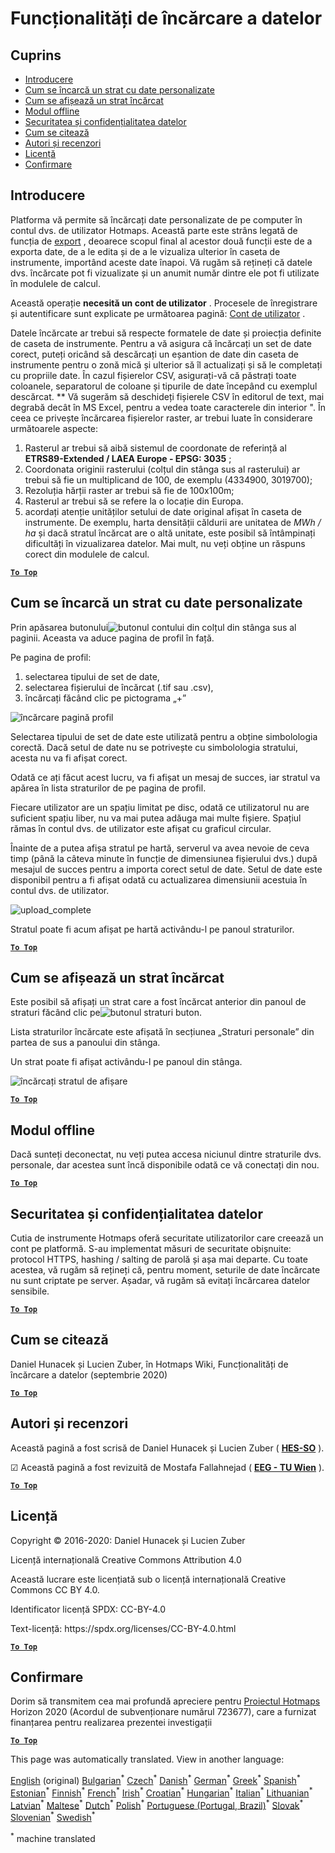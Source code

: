 <h1><a class="anchor" id="data-upload-functionalities" href="#data-upload-functionalities"><i class="fa fa-link"></i></a>Funcționalități de încărcare a datelor</h1><h2><a class="anchor" id="table-of-contents" href="#table-of-contents"><i class="fa fa-link"></i></a> Cuprins</h2><ul><li> <a href="#introduction">Introducere</a></li><li> <a href="#how-to-upload-a-layer-with-custom-data">Cum se încarcă un strat cu date personalizate</a></li><li> <a href="#how-to-display-an-uploaded-layer">Cum se afișează un strat încărcat</a></li><li> <a href="#offline-mode">Modul offline</a></li><li> <a href="#data-security-and-privacy">Securitatea și confidențialitatea datelor</a></li><li> <a href="#how-to-cite">Cum se citează</a></li><li> <a href="#authors-and-reviewers">Autori și recenzori</a></li><li> <a href="#license">Licență</a></li><li> <a href="#acknowledgement">Confirmare</a></li></ul><h2><a class="anchor" id="introduction" href="#introduction"><i class="fa fa-link"></i></a> Introducere</h2><p> Platforma vă permite să încărcați date personalizate de pe computer în contul dvs. de utilizator Hotmaps. Această parte este strâns legată de funcția de <a href="Data-export-functionalities">export</a> , deoarece scopul final al acestor două funcții este de a exporta date, de a le edita și de a le vizualiza ulterior în caseta de instrumente, importând aceste date înapoi. Vă rugăm să rețineți că datele dvs. încărcate pot fi vizualizate și un anumit număr dintre ele pot fi utilizate în modulele de calcul.</p><p> Această operație <strong>necesită un cont de utilizator</strong> . Procesele de înregistrare și autentificare sunt explicate pe următoarea pagină: <a href="Introduction-to-user-interface#Connect">Cont de utilizator</a> .</p><p> Datele încărcate ar trebui să respecte formatele de date și proiecția definite de caseta de instrumente. Pentru a vă asigura că încărcați un set de date corect, puteți oricând să descărcați un eșantion de date din caseta de instrumente pentru o zonă mică și ulterior să îl actualizați și să le completați cu propriile date. În cazul fișierelor CSV, asigurați-vă că păstrați toate coloanele, separatorul de coloane și tipurile de date începând cu exemplul descărcat. ** Vă sugerăm să deschideți fișierele CSV în editorul de text, mai degrabă decât în MS Excel, pentru a vedea toate caracterele din interior &quot;. În ceea ce privește încărcarea fișierelor raster, ar trebui luate în considerare următoarele aspecte:</p><ol><li> Rasterul ar trebui să aibă sistemul de coordonate de referință al <strong>ETRS89-Extended / LAEA Europe - EPSG: 3035</strong> ;</li><li> Coordonata originii rasterului (colțul din stânga sus al rasterului) ar trebui să fie un multiplicand de 100, de exemplu (4334900, 3019700);</li><li> Rezoluția hărții raster ar trebui să fie de 100x100m;</li><li> Rasterul ar trebui să se refere la o locație din Europa.</li><li> acordați atenție unităților setului de date original afișat în caseta de instrumente. De exemplu, harta densității căldurii are unitatea de <em>MWh / ha</em> și dacă stratul încărcat are o altă unitate, este posibil să întâmpinați dificultăți în vizualizarea datelor. Mai mult, nu veți obține un răspuns corect din modulele de calcul.</li></ol><p> <a href="#table-of-contents"><strong><code>To Top</code></strong></a></p><h2><a class="anchor" id="how-to-upload-a-layer-with-custom-data" href="#how-to-upload-a-layer-with-custom-data"><i class="fa fa-link"></i></a> Cum se încarcă un strat cu date personalizate</h2><p> Prin apăsarea butonului<img alt="butonul contului" src="../images/account-btn.png"/> din colțul din stânga sus al paginii. Aceasta va aduce pagina de profil în față.</p><p> Pe pagina de profil:</p><ol><li> selectarea tipului de set de date,</li><li> selectarea fișierului de încărcat (.tif sau .csv),</li><li> încărcați făcând clic pe pictograma „+”</li></ol><img alt="încărcare pagină profil" src="../images/profile-upload.png"/><p> Selectarea tipului de set de date este utilizată pentru a obține simbolologia corectă. Dacă setul de date nu se potrivește cu simbolologia stratului, acesta nu va fi afișat corect.</p><p> Odată ce ați făcut acest lucru, va fi afișat un mesaj de succes, iar stratul va apărea în lista straturilor de pe pagina de profil.</p><p> Fiecare utilizator are un spațiu limitat pe disc, odată ce utilizatorul nu are suficient spațiu liber, nu va mai putea adăuga mai multe fișiere. Spațiul rămas în contul dvs. de utilizator este afișat cu graficul circular.</p><p> Înainte de a putea afișa stratul pe hartă, serverul va avea nevoie de ceva timp (până la câteva minute în funcție de dimensiunea fișierului dvs.) după mesajul de succes pentru a importa corect setul de date. Setul de date este disponibil pentru a fi afișat odată cu actualizarea dimensiunii acestuia în contul dvs. de utilizator.</p><img alt="upload_complete" src="../images/upload_complete.png"/><p> Stratul poate fi acum afișat pe hartă activându-l pe panoul straturilor.</p><p> <a href="#table-of-contents"><strong><code>To Top</code></strong></a></p><h2><a class="anchor" id="how-to-display-an-uploaded-layer" href="#how-to-display-an-uploaded-layer"><i class="fa fa-link"></i></a> Cum se afișează un strat încărcat</h2><p> Este posibil să afișați un strat care a fost încărcat anterior din panoul de straturi făcând clic pe<img alt="butonul straturi" src="../images/layers-btn.png"/> buton.</p><p> Lista straturilor încărcate este afișată în secțiunea „Straturi personale” din partea de sus a panoului din stânga.</p><p> Un strat poate fi afișat activându-l pe panoul din stânga.</p><img alt="încărcați stratul de afișare" src="../images/upload-layers.png"/><p> <a href="#table-of-contents"><strong><code>To Top</code></strong></a></p><h2><a class="anchor" id="offline-mode" href="#offline-mode"><i class="fa fa-link"></i></a> Modul offline</h2><p> Dacă sunteți deconectat, nu veți putea accesa niciunul dintre straturile dvs. personale, dar acestea sunt încă disponibile odată ce vă conectați din nou.</p><p> <a href="#table-of-contents"><strong><code>To Top</code></strong></a></p><h2><a class="anchor" id="data-security-and-privacy" href="#data-security-and-privacy"><i class="fa fa-link"></i></a> Securitatea și confidențialitatea datelor</h2><p> Cutia de instrumente Hotmaps oferă securitate utilizatorilor care creează un cont pe platformă. S-au implementat măsuri de securitate obișnuite: protocol HTTPS, hashing / salting de parolă și așa mai departe. Cu toate acestea, vă rugăm să rețineți că, pentru moment, seturile de date încărcate nu sunt criptate pe server. Așadar, vă rugăm să evitați încărcarea datelor sensibile.</p><p> <a href="#table-of-contents"><strong><code>To Top</code></strong></a></p><h2><a class="anchor" id="how-to-cite" href="#how-to-cite"><i class="fa fa-link"></i></a> Cum se citează</h2><p> Daniel Hunacek și Lucien Zuber, în Hotmaps Wiki, Funcționalități de încărcare a datelor (septembrie 2020)</p><p> <a href="#table-of-contents"><strong><code>To Top</code></strong></a></p><h2><a class="anchor" id="authors-and-reviewers" href="#authors-and-reviewers"><i class="fa fa-link"></i></a> Autori și recenzori</h2><p> Această pagină a fost scrisă de Daniel Hunacek și Lucien Zuber ( <strong><a href="https://www.hevs.ch">HES-SO</a></strong> ).</p><p> ☑ Această pagină a fost revizuită de Mostafa Fallahnejad ( <strong><a href="https://eeg.tuwien.ac.at/">EEG - TU Wien</a></strong> ).</p><p> <a href="#table-of-contents"><strong><code>To Top</code></strong></a></p><h2><a class="anchor" id="license" href="#license"><i class="fa fa-link"></i></a> Licență</h2><p> Copyright © 2016-2020: Daniel Hunacek și Lucien Zuber</p><p> Licență internațională Creative Commons Attribution 4.0</p><p> Această lucrare este licențiată sub o licență internațională Creative Commons CC BY 4.0.</p><p> Identificator licență SPDX: CC-BY-4.0</p><p> Text-licență: https://spdx.org/licenses/CC-BY-4.0.html</p><p> <a href="#table-of-contents"><strong><code>To Top</code></strong></a></p><h2><a class="anchor" id="acknowledgement" href="#acknowledgement"><i class="fa fa-link"></i></a> Confirmare</h2><p> Dorim să transmitem cea mai profundă apreciere pentru <a href="https://www.hotmaps-project.eu">Proiectul Hotmaps</a> Horizon 2020 (Acordul de subvenționare numărul 723677), care a furnizat finanțarea pentru realizarea prezentei investigații</p><p> <a href="#table-of-contents"><strong><code>To Top</code></strong></a></p>
<!--- THIS IS A SUPER UNIQUE IDENTIFIER -->

This page was automatically translated. View in another language:

[English](../en/Data-upload-functionalities) (original) [Bulgarian](../bg/Data-upload-functionalities)<sup>\*</sup> [Czech](../cs/Data-upload-functionalities)<sup>\*</sup> [Danish](../da/Data-upload-functionalities)<sup>\*</sup> [German](../de/Data-upload-functionalities)<sup>\*</sup> [Greek](../el/Data-upload-functionalities)<sup>\*</sup> [Spanish](../es/Data-upload-functionalities)<sup>\*</sup> [Estonian](../et/Data-upload-functionalities)<sup>\*</sup> [Finnish](../fi/Data-upload-functionalities)<sup>\*</sup> [French](../fr/Data-upload-functionalities)<sup>\*</sup> [Irish](../ga/Data-upload-functionalities)<sup>\*</sup> [Croatian](../hr/Data-upload-functionalities)<sup>\*</sup> [Hungarian](../hu/Data-upload-functionalities)<sup>\*</sup> [Italian](../it/Data-upload-functionalities)<sup>\*</sup> [Lithuanian](../lt/Data-upload-functionalities)<sup>\*</sup> [Latvian](../lv/Data-upload-functionalities)<sup>\*</sup> [Maltese](../mt/Data-upload-functionalities)<sup>\*</sup> [Dutch](../nl/Data-upload-functionalities)<sup>\*</sup> [Polish](../pl/Data-upload-functionalities)<sup>\*</sup> [Portuguese (Portugal, Brazil)](../pt/Data-upload-functionalities)<sup>\*</sup>  [Slovak](../sk/Data-upload-functionalities)<sup>\*</sup> [Slovenian](../sl/Data-upload-functionalities)<sup>\*</sup> [Swedish](../sv/Data-upload-functionalities)<sup>\*</sup> 

<sup>\*</sup> machine translated
